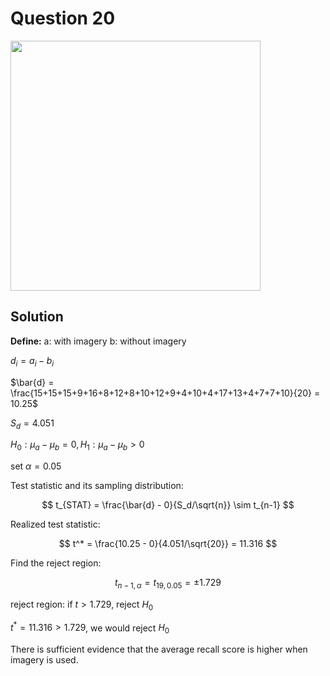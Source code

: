 # Question 20
<img src="https://github.com/user-attachments/assets/6ced6078-9ab0-42c9-99b3-d70c41d466a5" width = 400px>

## Solution
**Define:**
a: with imagery
b: without imagery

$d_i = a_i - b_i$

$\bar{d} = \frac{15+15+15+9+16+8+12+8+10+12+9+4+10+4+17+13+4+7+7+10}{20} = 10.25$

$S_d=4.051$

$H_0: \mu_a-\mu_b = 0, H_1: \mu_a-\mu_b >0$

set $\alpha = 0.05$

Test statistic and its sampling distribution:

$$
t_{STAT} = \frac{\bar{d} - 0}{S_d/\sqrt{n}} \sim t_{n-1}
$$

Realized test statistic:

$$
t^* = \frac{10.25 - 0}{4.051/\sqrt{20}} = 11.316
$$

Find the reject region:

$$
t_{n-1,\alpha} = t_{19,0.05} = \pm 1.729
$$

reject region:
if $t > 1.729$, reject $H_0$

$t^*=11.316 > 1.729$, we would reject $H_0$

There is sufficient evidence that the average recall score is higher when imagery is used.

